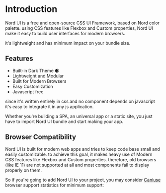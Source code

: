 # Introduction

Nord UI is a free and open-source CSS UI Framework, based on Nord color palette. using CSS features like Flexbox and Custom properties, Nord UI make it easy to build user interfaces for modern browsers.

it's lightweight and has minimum impact on your bundle size.

## Features

- Built-in Dark Theme :waxing_crescent_moon:
- Lightweight and Modular
- Built for Modern Browsers
- Easy Customization
- Javascript free

since it's written entirely in css and no component depends on javascript it's easy to integrate it in any js application.

Whether you're building a SPA, an universal app or a static site, you just have to import Nord UI bundle and start making your app.



## Browser Compatibility

Nord UI is built for modern web apps and tries to keep code base small and easily customizable. to achieve this goal, it makes heavy use of Modern CSS features like Flexbox and Custom properties. therefore, old browsers (like IE 11) are not supported at all and most components fail to display properly on them.

So if you're going to add Nord UI to your project, you may consider [Caniuse]() browser support statistics for minimum support:

